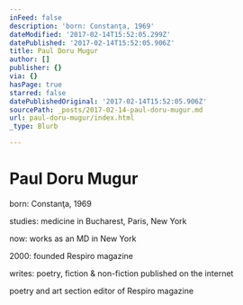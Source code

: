 ```yaml
---
inFeed: false
description: 'born: Constanţa, 1969'
dateModified: '2017-02-14T15:52:05.299Z'
datePublished: '2017-02-14T15:52:05.906Z'
title: Paul Doru Mugur
author: []
publisher: {}
via: {}
hasPage: true
starred: false
datePublishedOriginal: '2017-02-14T15:52:05.906Z'
sourcePath: _posts/2017-02-14-paul-doru-mugur.md
url: paul-doru-mugur/index.html
_type: Blurb

---
```

# Paul Doru Mugur

born: Constanţa, 1969

studies: medicine in Bucharest, Paris, New York

now: works as an MD  in New York

2000: founded Respiro magazine

writes: poetry, fiction & non-fiction published on the internet

poetry and art section editor of Respiro magazine